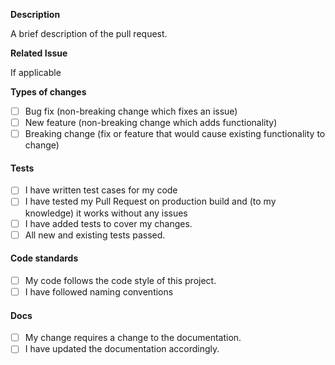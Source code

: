 **Description**

A brief description of the pull request.

**Related Issue**

If applicable

**Types of changes**
 - [ ] Bug fix (non-breaking change which fixes an issue) 
 - [ ] New feature (non-breaking change which adds functionality)
 - [ ] Breaking change
       (fix or feature that would cause existing functionality to change)

#### Tests
 - [ ] I have written test cases for my code
 - [ ]  I have tested my Pull Request on production build and (to my knowledge) it works without any issues
 - [ ] I have added tests to cover my changes.
 - [ ] All new and existing tests passed.

#### Code standards
 - [ ] My code follows the code style of this project. 
 - [ ] I have followed naming conventions

#### Docs

 - [ ] My change requires a change to the documentation.
 - [ ] I have updated the documentation accordingly.
